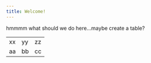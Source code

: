 ```yaml
---
title: Welcome!
---
```


hmmmm what should we do here...maybe create a table?

<table> <tr><td>xx</td><td>yy</td><td>zz</td></tr><tr><td>aa</td><td>bb</td><td>cc</td></tr></table>
